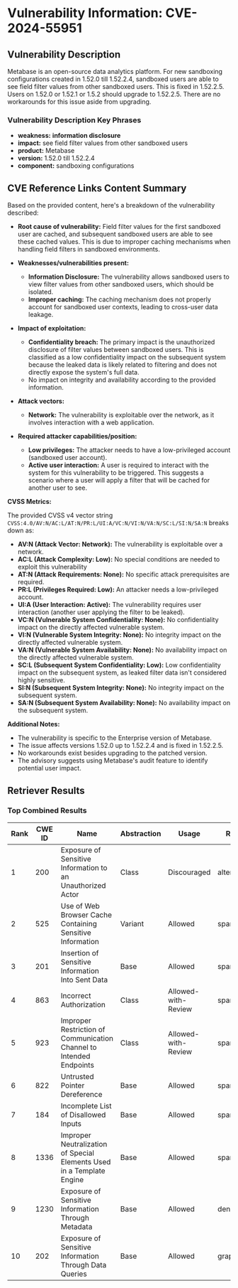 # Vulnerability Information: CVE-2024-55951

## Vulnerability Description
Metabase is an open-source data analytics platform. For new sandboxing configurations created in 1.52.0 till 1.52.2.4, sandboxed users are able to see field filter values from other sandboxed users. This is fixed in 1.52.2.5. Users on 1.52.0 or 1.52.1 or 1.5.2 should upgrade to 1.52.2.5. There are no workarounds for this issue aside from upgrading.

### Vulnerability Description Key Phrases
- **weakness:** **information disclosure**
- **impact:** see field filter values from other sandboxed users
- **product:** Metabase
- **version:** 1.52.0 till 1.52.2.4
- **component:** sandboxing configurations

## CVE Reference Links Content Summary
Based on the provided content, here's a breakdown of the vulnerability described:

*   **Root cause of vulnerability:** Field filter values for the first sandboxed user are cached, and subsequent sandboxed users are able to see these cached values. This is due to improper caching mechanisms when handling field filters in sandboxed environments.

*   **Weaknesses/vulnerabilities present:**
    *   **Information Disclosure:** The vulnerability allows sandboxed users to view filter values from other sandboxed users, which should be isolated.
    *   **Improper caching:** The caching mechanism does not properly account for sandboxed user contexts, leading to cross-user data leakage.

*   **Impact of exploitation:**
    *   **Confidentiality breach:**  The primary impact is the unauthorized disclosure of filter values between sandboxed users. This is classified as a low confidentiality impact on the subsequent system because the leaked data is likely related to filtering and does not directly expose the system's full data.
    *   No impact on integrity and availability according to the provided information.

*   **Attack vectors:**
    *   **Network:** The vulnerability is exploitable over the network, as it involves interaction with a web application.

*   **Required attacker capabilities/position:**
    *   **Low privileges:** The attacker needs to have a low-privileged account (sandboxed user account).
    *   **Active user interaction:** A user is required to interact with the system for this vulnerability to be triggered. This suggests a scenario where a user will apply a filter that will be cached for another user to see.

**CVSS Metrics:**

The provided CVSS v4 vector string `CVSS:4.0/AV:N/AC:L/AT:N/PR:L/UI:A/VC:N/VI:N/VA:N/SC:L/SI:N/SA:N` breaks down as:

*   **AV:N (Attack Vector: Network):** The vulnerability is exploitable over a network.
*  **AC:L (Attack Complexity: Low):** No special conditions are needed to exploit this vulnerability
*   **AT:N (Attack Requirements: None):** No specific attack prerequisites are required.
*   **PR:L (Privileges Required: Low):** An attacker needs a low-privileged account.
*   **UI:A (User Interaction: Active):** The vulnerability requires user interaction (another user applying the filter to be leaked).
*   **VC:N (Vulnerable System Confidentiality: None):** No confidentiality impact on the directly affected vulnerable system.
*   **VI:N (Vulnerable System Integrity: None):** No integrity impact on the directly affected vulnerable system.
*   **VA:N (Vulnerable System Availability: None):** No availability impact on the directly affected vulnerable system.
*   **SC:L (Subsequent System Confidentiality: Low):** Low confidentiality impact on the subsequent system, as leaked filter data isn't considered highly sensitive.
*   **SI:N (Subsequent System Integrity: None):** No integrity impact on the subsequent system.
*   **SA:N (Subsequent System Availability: None):** No availability impact on the subsequent system.

**Additional Notes:**

*   The vulnerability is specific to the Enterprise version of Metabase.
*   The issue affects versions 1.52.0 up to 1.52.2.4 and is fixed in 1.52.2.5.
*   No workarounds exist besides upgrading to the patched version.
*   The advisory suggests using Metabase's audit feature to identify potential user impact.

## Retriever Results

### Top Combined Results

| Rank | CWE ID | Name | Abstraction | Usage  | Retrievers | Individual Scores |
|------|--------|------|-------------|-------|------------|-------------------|
| 1 | 200 | Exposure of Sensitive Information to an Unauthorized Actor | Class | Discouraged | alternate_terms | 1.000 |
| 2 | 525 | Use of Web Browser Cache Containing Sensitive Information | Variant | Allowed | sparse | 0.332 |
| 3 | 201 | Insertion of Sensitive Information Into Sent Data | Base | Allowed | sparse | 0.331 |
| 4 | 863 | Incorrect Authorization | Class | Allowed-with-Review | sparse | 0.325 |
| 5 | 923 | Improper Restriction of Communication Channel to Intended Endpoints | Class | Allowed-with-Review | sparse | 0.321 |
| 6 | 822 | Untrusted Pointer Dereference | Base | Allowed | sparse | 0.321 |
| 7 | 184 | Incomplete List of Disallowed Inputs | Base | Allowed | sparse | 0.315 |
| 8 | 1336 | Improper Neutralization of Special Elements Used in a Template Engine | Base | Allowed | sparse | 0.312 |
| 9 | 1230 | Exposure of Sensitive Information Through Metadata | Base | Allowed | dense | 0.444 |
| 10 | 202 | Exposure of Sensitive Information Through Data Queries | Base | Allowed | graph | 0.002 |


